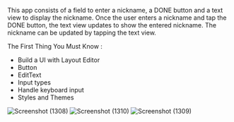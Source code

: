 This app consists of a field to enter a nickname, a DONE button and a text view to display the nickname. Once the user enters a nickname and tap the DONE button, the text view updates to show the entered nickname. The nickname can be updated by tapping the text view.

The First Thing You Must Know :

- Build a UI with Layout Editor
- Button
- EditText
- Input types
- Handle keyboard input
- Styles and Themes

![Screenshot (1308)](https://user-images.githubusercontent.com/72388016/153531168-70652cca-30f9-4581-98f7-8f4a01cbf7b7.png)
![Screenshot (1310)](https://user-images.githubusercontent.com/72388016/153531176-7b6afd7e-f783-4e68-b3f7-61d5698628b7.png)
![Screenshot (1309)](https://user-images.githubusercontent.com/72388016/153531181-6a057f16-9daf-4bfa-a743-ade50465c16d.png)
